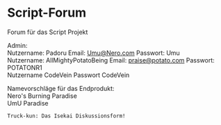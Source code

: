 # Script-Forum
Forum für das Script Projekt

Admin: <br>
Nutzername: Padoru
Email: Umu@Nero.com
Passwort: Umu
<br>
Nutzername: AllMightyPotatoBeing
Email: praise@potato.com
Passwort: POTATONR1
<br>
Nutzername CodeVein
Passwort CodeVein


Namevorschläge für das Endprodukt:
<br>
Nero's Burning Paradise
<br>
UmU Paradise
<br>

    Truck-kun: Das Isekai Diskussionsform!
<br>
